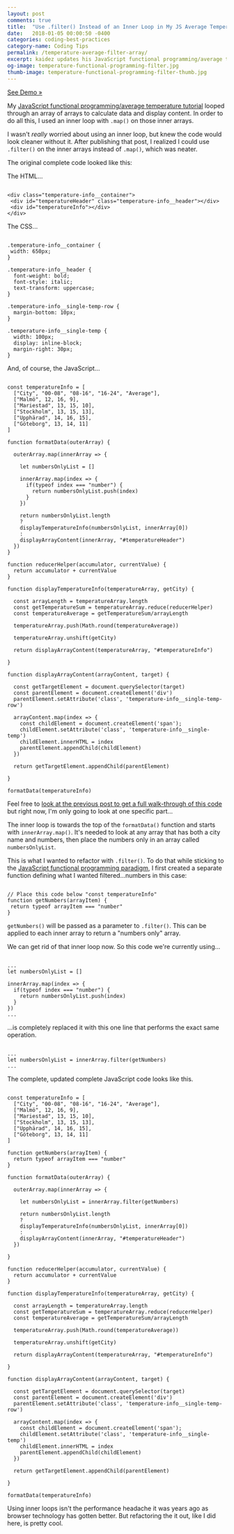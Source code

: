 ```yaml
---
layout: post
comments: true
title:  "Use .filter() Instead of an Inner Loop in My JS Average Temperature Code"
date:   2018-01-05 00:00:50 -0400
categories: coding-best-practices
category-name: Coding Tips
permalink: /temperature-average-filter-array/
excerpt: kaidez updates his JavaScript functional programming/average temperature post to use .filter() instead of an inner loop. Includes demo.
og-image: temperature-functional-programming-filter.jpg
thumb-image: temperature-functional-programming-filter-thumb.jpg
---
```

<a href="https://codepen.io/kaidez/pen/VybqmY">See Demo &raquo;</a>

My <a href="/temperatures-functional-programming/">JavaScript functional programming/average temperature tutorial</a> looped through an array of arrays to calculate data and display content.  In order to do all this, I used an inner loop with <code>.map()</code> on those inner arrays.

I wasn't <em>really</em> worried about using an inner loop, but knew the code would look cleaner without it. After publishing that post, I realized I could use <code>.filter()</code> on the inner arrays instead of <code>.map()</code>, which was neater.

The original complete code looked like this:

The HTML...
<pre><code class="language-markup">
&lt;div class="temperature-info__container">
 &lt;div id="temperatureHeader" class="temperature-info__header">&lt;/div>
 &lt;div id="temperatureInfo">&lt;/div>
&lt;/div>
</code></pre>

The CSS...
<pre><code class="language-css">
.temperature-info__container {
 width: 650px;
}

.temperature-info__header {
  font-weight: bold;
  font-style: italic;
  text-transform: uppercase;
}

.temperature-info__single-temp-row {
  margin-bottom: 10px;
}

.temperature-info__single-temp {
  width: 100px;
  display: inline-block;
  margin-right: 30px;
}
</code></pre>

And, of course, the JavaScript...
<pre><code class="language-javascript">
const temperatureInfo = [
  ["City", "00-08", "08-16", "16-24", "Average"],
  ["Malmö", 12, 16, 9],
  ["Mariestad", 13, 15, 10],
  ["Stockholm", 13, 15, 13],
  ["Upphärad", 14, 16, 15],
  ["Göteborg", 13, 14, 11]
]

function formatData(outerArray) {

  outerArray.map(innerArray => {

    let numbersOnlyList = []

    innerArray.map(index => {
      if(typeof index === "number") {
        return numbersOnlyList.push(index)
      }
    })

    return numbersOnlyList.length
    ?
    displayTemperatureInfo(numbersOnlyList, innerArray[0])
    :
    displayArrayContent(innerArray, "#temperatureHeader")
  })
}

function reducerHelper(accumulator, currentValue) {
  return accumulator + currentValue
}

function displayTemperatureInfo(temperatureArray, getCity) {

  const arrayLength = temperatureArray.length
  const getTemperatureSum = temperatureArray.reduce(reducerHelper)
  const temperatureAverage = getTemperatureSum/arrayLength

  temperatureArray.push(Math.round(temperatureAverage))

  temperatureArray.unshift(getCity)

  return displayArrayContent(temperatureArray, "#temperatureInfo")

}

function displayArrayContent(arrayContent, target) {

  const getTargetElement = document.querySelector(target)
  const parentElement = document.createElement('div')
  parentElement.setAttribute('class', 'temperature-info__single-temp-row')

  arrayContent.map(index => {
    const childElement = document.createElement('span');
    childElement.setAttribute('class', 'temperature-info__single-temp')
    childElement.innerHTML = index
    parentElement.appendChild(childElement)
  })

  return getTargetElement.appendChild(parentElement)

}

formatData(temperatureInfo)
</code></pre>

Feel free to <a href="/temperatures-functional-programming/">look at the previous post to get a full walk-through of this code</a> but right now, I'm only going to look at one specific part...

The inner loop is towards the top of the <code>formatData()</code> function and starts with <code>innerArray.map()</code>. It's needed to look at any array that has both a city name and numbers, then place the numbers only in an array called <code>numbersOnlyList</code>.

This is what I wanted to refactor with <code>.filter()</code>. To do that while sticking to the <a href="http://eloquentjavascript.net/1st_edition/chapter6.html">JavaScript functional programming paradigm</a>, I first created a separate function defining what I wanted filtered...numbers in this case:

<pre><code class="language-javascript">
// Place this code below "const temperatureInfo"
function getNumbers(arrayItem) {
 return typeof arrayItem === "number"
}
</code></pre>

<code>getNumbers()</code>   will be passed as a parameter to <code>.filter()</code>. This can be applied to each inner array to return a "numbers only" array.

We can get rid of that inner loop now. So this code we're currently using...

<pre><code class="language-javascript">
...
let numbersOnlyList = []

innerArray.map(index => {
  if(typeof index === "number") {
    return numbersOnlyList.push(index)
  }
})
...
</code></pre>

...is completely replaced it with this one line that performs the exact same operation.
<pre><code class="language-javascript">
...
let numbersOnlyList = innerArray.filter(getNumbers)
...
</code></pre>

The complete, updated complete JavaScript code looks like this.
<pre><code class="language-javascript">
const temperatureInfo = [
  ["City", "00-08", "08-16", "16-24", "Average"],
  ["Malmö", 12, 16, 9],
  ["Mariestad", 13, 15, 10],
  ["Stockholm", 13, 15, 13],
  ["Upphärad", 14, 16, 15],
  ["Göteborg", 13, 14, 11]
]

function getNumbers(arrayItem) {
  return typeof arrayItem === "number"
}

function formatData(outerArray) {

  outerArray.map(innerArray => {

    let numbersOnlyList = innerArray.filter(getNumbers)

    return numbersOnlyList.length
    ?
    displayTemperatureInfo(numbersOnlyList, innerArray[0])
    :
    displayArrayContent(innerArray, "#temperatureHeader")
  })

}

function reducerHelper(accumulator, currentValue) {
  return accumulator + currentValue
}

function displayTemperatureInfo(temperatureArray, getCity) {

  const arrayLength = temperatureArray.length
  const getTemperatureSum = temperatureArray.reduce(reducerHelper)
  const temperatureAverage = getTemperatureSum/arrayLength

  temperatureArray.push(Math.round(temperatureAverage))

  temperatureArray.unshift(getCity)

  return displayArrayContent(temperatureArray, "#temperatureInfo")

}

function displayArrayContent(arrayContent, target) {

  const getTargetElement = document.querySelector(target)
  const parentElement = document.createElement('div')
  parentElement.setAttribute('class', 'temperature-info__single-temp-row')

  arrayContent.map(index => {
    const childElement = document.createElement('span');
    childElement.setAttribute('class', 'temperature-info__single-temp')
    childElement.innerHTML = index
    parentElement.appendChild(childElement)
  })

  return getTargetElement.appendChild(parentElement)

}

formatData(temperatureInfo)
</code></pre>

Using inner loops isn't the performance headache it was years ago as browser technology has gotten better. But refactoring the it out, like I did here, is pretty cool.